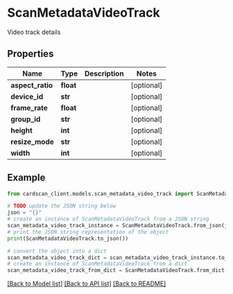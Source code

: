 # ScanMetadataVideoTrack

Video track details

## Properties

Name | Type | Description | Notes
------------ | ------------- | ------------- | -------------
**aspect_ratio** | **float** |  | [optional] 
**device_id** | **str** |  | [optional] 
**frame_rate** | **float** |  | [optional] 
**group_id** | **str** |  | [optional] 
**height** | **int** |  | [optional] 
**resize_mode** | **str** |  | [optional] 
**width** | **int** |  | [optional] 

## Example

```python
from cardscan_client.models.scan_metadata_video_track import ScanMetadataVideoTrack

# TODO update the JSON string below
json = "{}"
# create an instance of ScanMetadataVideoTrack from a JSON string
scan_metadata_video_track_instance = ScanMetadataVideoTrack.from_json(json)
# print the JSON string representation of the object
print(ScanMetadataVideoTrack.to_json())

# convert the object into a dict
scan_metadata_video_track_dict = scan_metadata_video_track_instance.to_dict()
# create an instance of ScanMetadataVideoTrack from a dict
scan_metadata_video_track_from_dict = ScanMetadataVideoTrack.from_dict(scan_metadata_video_track_dict)
```
[[Back to Model list]](../README.md#documentation-for-models) [[Back to API list]](../README.md#documentation-for-api-endpoints) [[Back to README]](../README.md)


